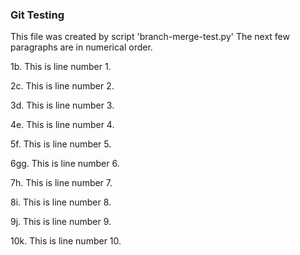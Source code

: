 
### Git Testing

This file was created by script 'branch-merge-test.py'
The next few paragraphs are in numerical order.

1b. This is line number 1.

2c. This is line number 2.

3d. This is line number 3.

4e. This is line number 4.

5f. This is line number 5.

6gg. This is line number 6.

7h. This is line number 7.

8i. This is line number 8.

9j. This is line number 9.

10k. This is line number 10.
